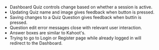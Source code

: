 * Dashboard Quiz controls change based on whether a session is active.
* Updating Quiz name and image gives feedback when button is pressed.
* Saving changes to a Quiz Question gives feedback when buttin is pressed.
* Question edit error messages close with relevant user interaction.
* Answer boxes are similar to Kahoot's.
* Trying to go to Login or Register page while already logged in will redirect to the Dashboard.
